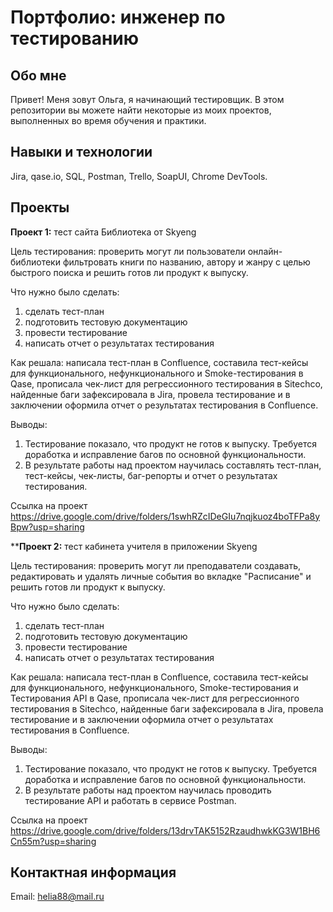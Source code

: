 # **Портфолио: инженер по тестированию**

## **Обо мне**

Привет! Меня зовут Ольга, я начинающий тестировщик.
В этом репозитории вы можете найти некоторые из моих проектов, выполненных во время обучения и практики.

## **Навыки и технологии**

Jira, qase.io, SQL, Postman, Trello, SoapUI,  Chrome DevTools.

## **Проекты**

****Проект 1:**** тест сайта Библиотека от Skyeng

Цель тестирования: проверить могут ли пользователи онлайн-библиотеки фильтровать книги по названию, автору и жанру с целью быстрого поиска и решить готов ли продукт к выпуску.

Что нужно было сделать:
1. сделать тест-план
1. подготовить тестовую документацию
1. провести тестирование
1. написать отчет о результатах тестирования

Как решала: написала тест-план в Confluence, составила тест-кейсы для функционального, нефункционального и Smoke-тестирования в Qase, прописала чек-лист для регрессионного тестирования в Sitechco, найденные баги зафексировала в Jira, провела тестирование и в заключении оформила отчет о результатах тестирования в Confluence. 

Выводы:
1. Тестирование показало, что продукт не готов к выпуску. Требуется доработка и исправление багов по основной функциональности.
1. В результате работы над проектом научилась составлять тест-план, тест-кейсы, чек-листы, баг-репорты и отчет о результатах тестирования.

Ссылка на проект https://drive.google.com/drive/folders/1swhRZcIDeGIu7nqjkuoz4boTFPa8yBpw?usp=sharing

****Проект 2:** тест кабинета учителя в приложении Skyeng

Цель тестирования: проверить могут ли преподаватели создавать, редактировать и удалять личные события во вкладке "Расписание" и решить готов ли продукт к выпуску.

Что нужно было сделать:
1. сделать тест-план
1. подготовить тестовую документацию
1. провести тестирование
1. написать отчет о результатах тестирования

Как решала: написала тест-план в Confluence, составила тест-кейсы для функционального, нефункционального, Smoke-тестирования и Тестирования API в Qase, прописала чек-лист для регрессионного тестирования в Sitechco, найденные баги зафексировала в Jira, провела тестирование и в заключении оформила отчет о результатах тестирования в Confluence. 

Выводы:
1. Тестирование показало, что продукт не готов к выпуску. Требуется доработка и исправление багов по основной функциональности.
1. В результате работы над проектом научилась проводить тестирование API и работать в сервисе Postman.

Ссылка на проект https://drive.google.com/drive/folders/13drvTAK5152RzaudhwkKG3W1BH6Cn55m?usp=sharing

## **Контактная информация**

Email: helia88@mail.ru
